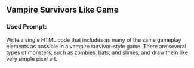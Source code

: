 ## Vampire Survivors Like Game

### Used Prompt:
Write a single HTML code that includes as many of the same gameplay elements as possible in a vampire survivor-style game. There are several types of monsters, such as zombies, bats, and slimes, and draw them like very simple pixel art.
